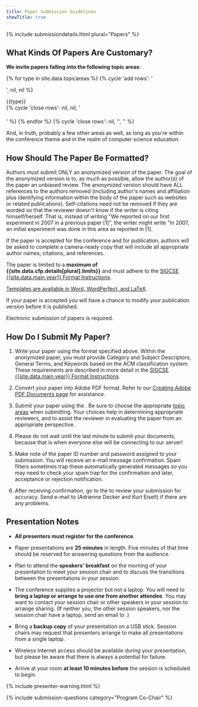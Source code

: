 ```yaml
---
title: Paper Submission Guidelines
showTitle: true
---
```


{% include submissiondetails.html plural="Papers" %}

## What Kinds Of Papers Are Customary?

**We invite papers falling into the following topic areas**:

<a name="topicareas"> </a>

{% for type in site.data.topicareas %}
  {% cycle 'add rows': '<div class="row" style="padding-bottom: 20px; ">', nil, nil %}
<div class="col-md-4">
  {{type}}
</div>
  {% cycle 'close rows': nil, nil, '</div>' %}
{% endfor %}
{% cycle 'close rows': nil, '</div>', '</div>' %}

And, in truth, probably a few other areas as well, as long as you're within the conference theme and in the realm of  computer science education.

## How Should The Paper Be Formatted?

Authors must submit ONLY an anonymized version of the paper. The goal of
the anonymized version is to, as much as possible, allow the author(s)
of the paper an unbiased review. The anonymized version should have ALL
references to the authors removed (including author's names and
affiliation plus identifying information within the body of the paper
such as websites or related publications). Self-citations need not be
removed if they are worded so that the reviewer doesn't know if the
writer is citing himself/herself. That is, instead of writing "We
reported on our first experiment in 2007 in a previous paper [1]", the
writer might write "In 2007, an initial experiment was done in this area
as reported in [1].

If the paper is accepted for the conference and for publication, authors
will be asked to complete a camera-ready copy that will include all
appropriate author names, citations, and references.

The paper is limited to a **maximum of {{site.data.cfp.details[plural].limits}}** and must adhere to the
[SIGCSE {{site.data.main.year}} Format Instructions](format.html).

[Templates are available in Word, WordPerfect, and
LaTeX](http://www.acm.org/sigs/pubs/proceed/template.html).

If your paper is accepted you will have a chance to modify your
publication version before it is published.

Electronic submission of papers is required.

## How Do I Submit My Paper?

1.  Write your paper using the format specified above. Within the
    anonymized paper, you must provide Category and Subject Descriptors,
    General Terms, and Keywords based on the ACM classification system.
    These requirements are described in more detail in the [SIGCSE {{site.data.main.year}}
    Format Instructions](format.html).
    
2.  Convert your paper into Adobe PDF format. Refer to our [Creating
    Adobe PDF Documents page](creating_pdf.html) for assistance.
    
3.  Submit your paper using the . Be sure to choose the appropriate
    [topic areas](#topicareas) when submitting. Your choices help in
    determining appropriate reviewers, and to assist the reviewer in
    evaluating the paper from an appropriate perspective.
    
4.  Please do not wait until the last minute to submit your documents,
    because that is when everyone else will be connecting to our server!
    
5.  Make note of the paper ID number and password assigned to your
    submission. You will receive an e-mail message confirmation. Spam
    filters sometimes trap these automatically generated messages so you
    may need to check your spam trap for the confirmation and later,
    acceptance or rejection notification.
    
6.  After receiving confirmation, go to the to review your submission
    for accuracy. Send e-mail to (Adrienne Decker and Kurt Eiselt) if there are any problems.

## Presentation Notes

-   **All presenters must register for the conference**.

-   Paper presentations are **25 minutes** in length. Five minutes of
    that time should be reserved for answering questions from the
    audience.
    
-   Plan to attend the **speakers' breakfast** on the morning of your
    presentation to meet your session chair and to discuss the
    transitions between the presentations in your session.
    
-   The conference supplies a projector but not a laptop. You will need
    to **bring a laptop or arrange to use one from another attendee**.
    You may want to contact your session chair or other speakers in your
    session to arrange sharing. (If neither you, the other session
    speakers, nor the session chair have a laptop, send an email to
    .)
    
-   Bring a **backup copy** of your presentation on a USB stick. Session
    chairs may request that presenters arrange to make all presentations
    from a single laptop.
    
-   Wireless Internet access should be available during your
    presentation, but please be aware that there is always a potential
    for failure.
    
-   Arrive at your room **at least 10 minutes before** the session is
    scheduled to begin.


{% include presenter-warning.html %}



{% include submission-questions category="Program Co-Chair" %}


